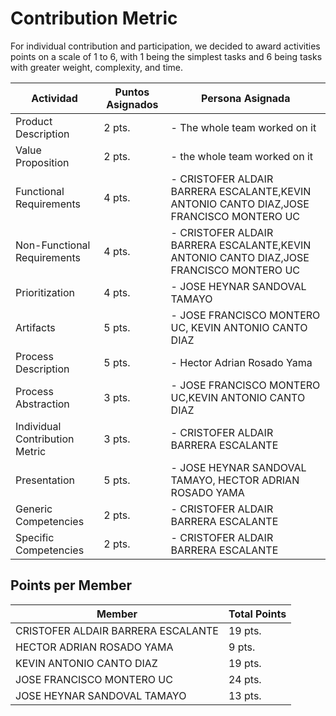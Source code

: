 # Contribution Metric
For individual contribution and participation, we decided to award activities points on a scale of 1 to 6, with 1 being the simplest tasks and 6 being tasks with greater weight, complexity, and time.  

|Actividad|Puntos Asignados|Persona Asignada|
|--|--|--|
|Product Description|2 pts.|- The whole team worked on it||
|Value Proposition|2 pts.|- the whole team worked on it|
|Functional Requirements|4 pts.|- CRISTOFER ALDAIR BARRERA ESCALANTE,KEVIN ANTONIO CANTO DIAZ,JOSE FRANCISCO MONTERO UC |
|Non-Functional Requirements|4 pts.|- CRISTOFER ALDAIR BARRERA ESCALANTE,KEVIN ANTONIO CANTO DIAZ,JOSE FRANCISCO MONTERO UC|
|Prioritization|4 pts.|- JOSE HEYNAR SANDOVAL TAMAYO|
|Artifacts|5 pts.|- JOSE FRANCISCO MONTERO UC, KEVIN ANTONIO CANTO DIAZ |
|Process Description|5 pts.|- Hector Adrian Rosado Yama|
|Process Abstraction|3 pts.|- JOSE FRANCISCO MONTERO UC,KEVIN ANTONIO CANTO DIAZ|
|Individual Contribution Metric|3 pts.|- CRISTOFER ALDAIR BARRERA ESCALANTE|
|Presentation|5 pts.|- JOSE HEYNAR SANDOVAL TAMAYO, HECTOR ADRIAN ROSADO YAMA |
|Generic Competencies|2 pts.|- CRISTOFER ALDAIR BARRERA ESCALANTE|
|Specific Competencies|2 pts.|- CRISTOFER ALDAIR BARRERA ESCALANTE|



## Points per Member
|Member|Total Points|
|---|---
|CRISTOFER ALDAIR BARRERA ESCALANTE|19 pts.
|HECTOR ADRIAN ROSADO YAMA|9 pts.
|KEVIN ANTONIO CANTO DIAZ|19 pts.
|JOSE FRANCISCO MONTERO UC|24 pts.
|JOSE HEYNAR SANDOVAL TAMAYO|13 pts.

